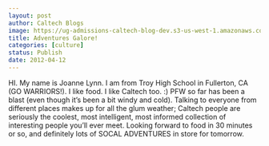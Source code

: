 ```yaml
---
layout: post
author: Caltech Blogs
image: https://ug-admissions-caltech-blog-dev.s3-us-west-1.amazonaws.com/old_pictures/caltech_as_it_happens/6a0105349b8251970b01630410ba0b970d.jpg
title: Adventures Galore!
categories: [culture]
status: Publish
date: 2012-04-12
---
```


HI. My name is Joanne Lynn. I am from Troy High School in Fullerton, CA (GO WARRIORS!). I like food. I like Caltech too. :) PFW so far has been a blast (even though it’s been a bit windy and cold). Talking to everyone from different places makes up for all the glum weather; Caltech people are seriously the coolest, most intelligent, most informed collection of interesting people you’ll ever meet. Looking forward to food in 30 minutes or so, and definitely lots of SOCAL ADVENTURES in store for tomorrow.

